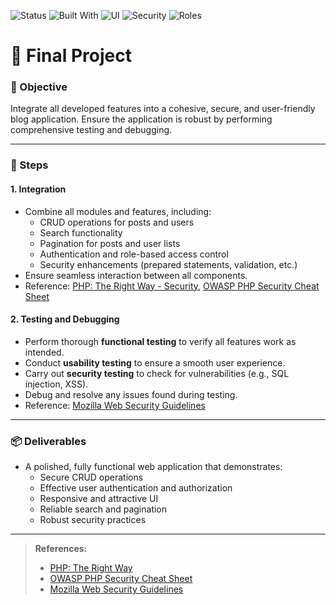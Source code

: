 ![Status](https://img.shields.io/badge/Status-Completed-brightgreen)
![Built With](https://img.shields.io/badge/Built%20With-PHP-blue)
![UI](https://img.shields.io/badge/UI-Bootstrap%205-purple)
![Security](https://img.shields.io/badge/Security-Enhanced-red)
![Roles](https://img.shields.io/badge/Feature-User%20Roles-yellowgreen)

# 🚀 Final Project

### 🎯 Objective

Integrate all developed features into a cohesive, secure, and user-friendly blog application. Ensure the application is robust by performing comprehensive testing and debugging.

---

### 📝 Steps

#### 1. **Integration**
- Combine all modules and features, including:
  - CRUD operations for posts and users
  - Search functionality
  - Pagination for posts and user lists
  - Authentication and role-based access control
  - Security enhancements (prepared statements, validation, etc.)
- Ensure seamless interaction between all components.
- Reference: [PHP: The Right Way - Security](https://phptherightway.com/#security), [OWASP PHP Security Cheat Sheet](https://cheatsheetseries.owasp.org/cheatsheets/PHP_Security_Cheat_Sheet.html)

#### 2. **Testing and Debugging**
- Perform thorough **functional testing** to verify all features work as intended.
- Conduct **usability testing** to ensure a smooth user experience.
- Carry out **security testing** to check for vulnerabilities (e.g., SQL injection, XSS).
- Debug and resolve any issues found during testing.
- Reference: [Mozilla Web Security Guidelines](https://infosec.mozilla.org/guidelines/web_security.html)

---

### 📦 Deliverables

- A polished, fully functional web application that demonstrates:
  - Secure CRUD operations
  - Effective user authentication and authorization
  - Responsive and attractive UI
  - Reliable search and pagination
  - Robust security practices

---

> **References:**
> - [PHP: The Right Way](https://phptherightway.com/)
> - [OWASP PHP Security Cheat Sheet](https://cheatsheetseries.owasp.org/cheatsheets/PHP_Security_Cheat_Sheet.html)
> - [Mozilla Web Security Guidelines](https://infosec.mozilla.org/guidelines/web_security.html)
